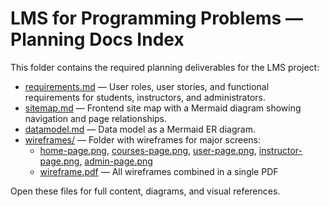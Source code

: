 # LMS for Programming Problems — Planning Docs Index

This folder contains the required planning deliverables for the LMS project:

- [requirements.md](requirements.md) — User roles, user stories, and functional requirements for students, instructors, and administrators.
- [sitemap.md](sitemap.md) — Frontend site map with a Mermaid diagram showing navigation and page relationships.
- [datamodel.md](datamodel.md) — Data model as a Mermaid ER diagram.
- [wireframes/](wireframes/) — Folder with wireframes for major screens:
	- [home-page.png](wireframes/home-page.png), [courses-page.png](wireframes/courses-page.png), [user-page.png](wireframes/user-page.png), [instructor-page.png](wireframes/instructor-page.png), [admin-page.png](wireframes/admin-page.png)
	- [wireframe.pdf](wireframes/wireframe.pdf) — All wireframes combined in a single PDF

Open these files for full content, diagrams, and visual references.